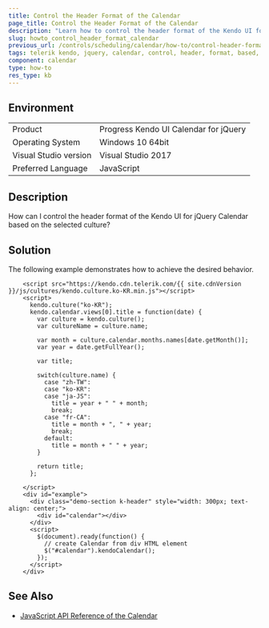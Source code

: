 ```yaml
---
title: Control the Header Format of the Calendar
page_title: Control the Header Format of the Calendar
description: "Learn how to control the header format of the Kendo UI for jQuery Calendar widget."
slug: howto_control_header_format_calendar
previous_url: /controls/scheduling/calendar/how-to/control-header-format-based-on-selected-culture
tags: telerik kendo, jquery, calendar, control, header, format, based, on, selected, culture
component: calendar
type: how-to
res_type: kb
---
```


## Environment

<table>
 <tr>
  <td>Product</td>
  <td>Progress Kendo UI Calendar for jQuery</td>
 </tr>
 <tr>
  <td>Operating System</td>
  <td>Windows 10 64bit</td>
 </tr>
 <tr>
  <td>Visual Studio version</td>
  <td>Visual Studio 2017</td>
 </tr>
 <tr>
  <td>Preferred Language</td>
  <td>JavaScript</td>
 </tr>
</table>

## Description

How can I control the header format of the Kendo UI for jQuery Calendar based on the selected culture?

## Solution

The following example demonstrates how to achieve the desired behavior.

```dojo
    <script src="https://kendo.cdn.telerik.com/{{ site.cdnVersion }}/js/cultures/kendo.culture.ko-KR.min.js"></script>
    <script>
      kendo.culture("ko-KR");
      kendo.calendar.views[0].title = function(date) {
        var culture = kendo.culture();
        var cultureName = culture.name;

        var month = culture.calendar.months.names[date.getMonth()];
        var year = date.getFullYear();

        var title;

        switch(culture.name) {
          case "zh-TW":
          case "ko-KR":
          case "ja-JS":
            title = year + " " + month;
            break;
          case "fr-CA":
            title = month + ", " + year;
            break;
          default:
            title = month + " " + year;
        }

        return title;
      };

    </script>
    <div id="example">
      <div class="demo-section k-header" style="width: 300px; text-align: center;">
        <div id="calendar"></div>
      </div>
      <script>
        $(document).ready(function() {
          // create Calendar from div HTML element
          $("#calendar").kendoCalendar();
        });
      </script>
    </div>
```

## See Also

* [JavaScript API Reference of the Calendar](/api/javascript/ui/calendar)
